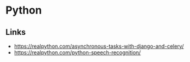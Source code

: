 # Python

## Links

* https://realpython.com/asynchronous-tasks-with-django-and-celery/
* https://realpython.com/python-speech-recognition/

